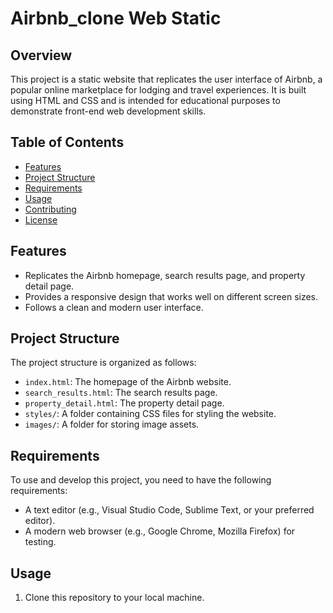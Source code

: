 # Airbnb_clone Web Static

## Overview

This project is a static website that replicates the user interface of Airbnb, a popular online marketplace for lodging and travel experiences. It is built using HTML and CSS and is intended for educational purposes to demonstrate front-end web development skills.

## Table of Contents

- [Features](#features)
- [Project Structure](#project-structure)
- [Requirements](#requirements)
- [Usage](#usage)
- [Contributing](#contributing)
- [License](#license)

## Features

- Replicates the Airbnb homepage, search results page, and property detail page.
- Provides a responsive design that works well on different screen sizes.
- Follows a clean and modern user interface.

## Project Structure

The project structure is organized as follows:

- `index.html`: The homepage of the Airbnb website.
- `search_results.html`: The search results page.
- `property_detail.html`: The property detail page.
- `styles/`: A folder containing CSS files for styling the website.
- `images/`: A folder for storing image assets.

## Requirements

To use and develop this project, you need to have the following requirements:

- A text editor (e.g., Visual Studio Code, Sublime Text, or your preferred editor).
- A modern web browser (e.g., Google Chrome, Mozilla Firefox) for testing.

## Usage

1. Clone this repository to your local machine.
